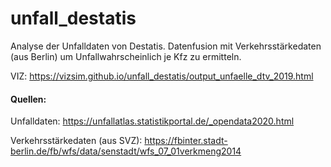 # unfall_destatis

Analyse der Unfalldaten von Destatis. 
Datenfusion mit Verkehrsstärkedaten (aus Berlin) um Unfallwahrscheinlich je Kfz zu ermitteln.

VIZ:
https://vizsim.github.io/unfall_destatis/output_unfaelle_dtv_2019.html

#### Quellen:

Unfalldaten:
https://unfallatlas.statistikportal.de/_opendata2020.html

Verkehrsstärkedaten (aus SVZ):
https://fbinter.stadt-berlin.de/fb/wfs/data/senstadt/wfs_07_01verkmeng2014

